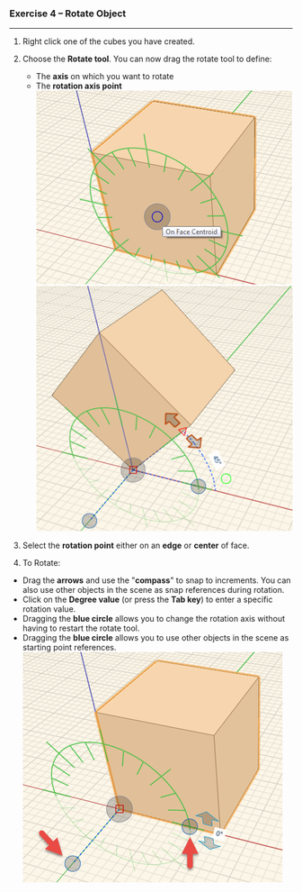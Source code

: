 ### Exercise 4 – Rotate Object
---
1. Right click one of the cubes you have created.

2. Choose the **Rotate tool**. You can now drag the rotate tool to
define:
	- The **axis** on which you want to rotate
	- The **rotation axis point**
![](./images/06a5244e-0845-4199-bd4a-8f1456b55f76.png)
![](./images/5b1aa70c-05e1-4e96-b152-48dfe6f858c7.png)

3. Select the **rotation point** either on an **edge** or
**center** of face.
4. To Rotate:
 - Drag the **arrows** and use the "**compass**" to snap to increments. You can also use other objects in the scene as snap references during rotation.
 - Click on the **Degree value** (or press the **Tab key**) to enter a specific rotation value. 
 - Dragging the **blue circle** allows you to change the rotation axis without having to restart the rotate tool.
 - Dragging the **blue circle** allows you to use other objects in the scene as starting point references.
![](./images/0b8847f4-e2c5-4686-a714-9f7a71fdfee1.png)

